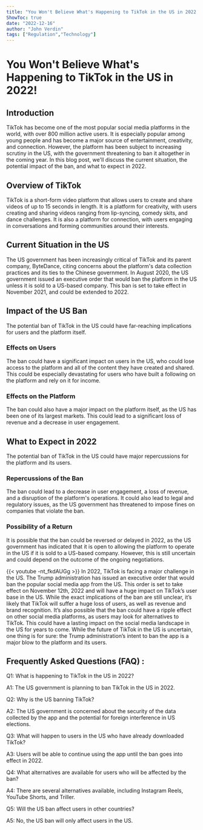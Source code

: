 ```yaml
---
title: "You Won't Believe What's Happening to TikTok in the US in 2022!"
ShowToc: true 
date: "2022-12-16"
author: "John Verdin" 
tags: ["Regulation","Technology"]
---
```

# You Won't Believe What's Happening to TikTok in the US in 2022!

## Introduction

TikTok has become one of the most popular social media platforms in the world, with over 800 million active users. It is especially popular among young people and has become a major source of entertainment, creativity, and connection. However, the platform has been subject to increasing scrutiny in the US, with the government threatening to ban it altogether in the coming year. In this blog post, we'll discuss the current situation, the potential impact of the ban, and what to expect in 2022.

## Overview of TikTok

TikTok is a short-form video platform that allows users to create and share videos of up to 15 seconds in length. It is a platform for creativity, with users creating and sharing videos ranging from lip-syncing, comedy skits, and dance challenges. It is also a platform for connection, with users engaging in conversations and forming communities around their interests.

## Current Situation in the US

The US government has been increasingly critical of TikTok and its parent company, ByteDance, citing concerns about the platform's data collection practices and its ties to the Chinese government. In August 2020, the US government issued an executive order that would ban the platform in the US unless it is sold to a US-based company. This ban is set to take effect in November 2021, and could be extended to 2022.

## Impact of the US Ban

The potential ban of TikTok in the US could have far-reaching implications for users and the platform itself.

### Effects on Users

The ban could have a significant impact on users in the US, who could lose access to the platform and all of the content they have created and shared. This could be especially devastating for users who have built a following on the platform and rely on it for income.

### Effects on the Platform

The ban could also have a major impact on the platform itself, as the US has been one of its largest markets. This could lead to a significant loss of revenue and a decrease in user engagement.

## What to Expect in 2022

The potential ban of TikTok in the US could have major repercussions for the platform and its users.

### Repercussions of the Ban

The ban could lead to a decrease in user engagement, a loss of revenue, and a disruption of the platform's operations. It could also lead to legal and regulatory issues, as the US government has threatened to impose fines on companies that violate the ban.

### Possibility of a Return

It is possible that the ban could be reversed or delayed in 2022, as the US government has indicated that it is open to allowing the platform to operate in the US if it is sold to a US-based company. However, this is still uncertain and could depend on the outcome of the ongoing negotiations.

{{< youtube -nt_fkdAUGg >}} 
In 2022, TikTok is facing a major challenge in the US. The Trump administration has issued an executive order that would ban the popular social media app from the US. This order is set to take effect on November 12th, 2022 and will have a huge impact on TikTok’s user base in the US. While the exact implications of the ban are still unclear, it’s likely that TikTok will suffer a huge loss of users, as well as revenue and brand recognition. It’s also possible that the ban could have a ripple effect on other social media platforms, as users may look for alternatives to TikTok. This could have a lasting impact on the social media landscape in the US for years to come. While the future of TikTok in the US is uncertain, one thing is for sure: the Trump administration’s intent to ban the app is a major blow to the platform and its users.

## Frequently Asked Questions (FAQ) :
Q1: What is happening to TikTok in the US in 2022?

A1: The US government is planning to ban TikTok in the US in 2022.

Q2: Why is the US banning TikTok?

A2: The US government is concerned about the security of the data collected by the app and the potential for foreign interference in US elections.

Q3: What will happen to users in the US who have already downloaded TikTok?

A3: Users will be able to continue using the app until the ban goes into effect in 2022.

Q4: What alternatives are available for users who will be affected by the ban?

A4: There are several alternatives available, including Instagram Reels, YouTube Shorts, and Triller.

Q5: Will the US ban affect users in other countries?

A5: No, the US ban will only affect users in the US.


